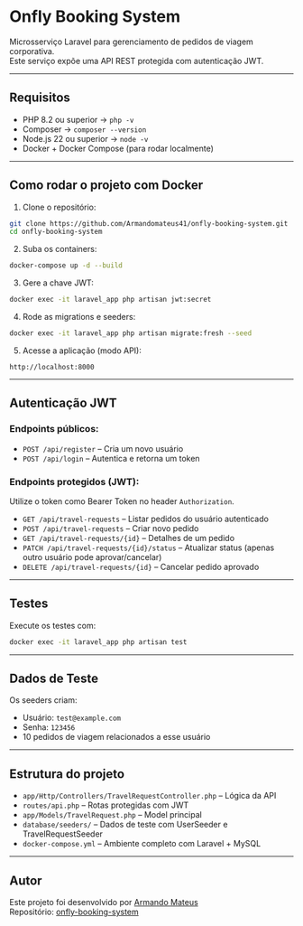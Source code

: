 # Onfly Booking System

Microsserviço Laravel para gerenciamento de pedidos de viagem corporativa.  
Este serviço expõe uma API REST protegida com autenticação JWT.

---

##  Requisitos

- PHP 8.2 ou superior → `php -v`
- Composer → `composer --version`
- Node.js 22 ou superior → `node -v`
- Docker + Docker Compose (para rodar localmente)

---

##  Como rodar o projeto com Docker

1. Clone o repositório:

```bash
git clone https://github.com/Armandomateus41/onfly-booking-system.git
cd onfly-booking-system
```

2. Suba os containers:

```bash
docker-compose up -d --build
```

3. Gere a chave JWT:

```bash
docker exec -it laravel_app php artisan jwt:secret
```

4. Rode as migrations e seeders:

```bash
docker exec -it laravel_app php artisan migrate:fresh --seed
```

5. Acesse a aplicação (modo API):

```
http://localhost:8000
```

---

##  Autenticação JWT

### Endpoints públicos:
- `POST /api/register` – Cria um novo usuário
- `POST /api/login` – Autentica e retorna um token

### Endpoints protegidos (JWT):
Utilize o token como Bearer Token no header `Authorization`.

- `GET /api/travel-requests` – Listar pedidos do usuário autenticado
- `POST /api/travel-requests` – Criar novo pedido
- `GET /api/travel-requests/{id}` – Detalhes de um pedido
- `PATCH /api/travel-requests/{id}/status` – Atualizar status (apenas outro usuário pode aprovar/cancelar)
- `DELETE /api/travel-requests/{id}` – Cancelar pedido aprovado

---

##  Testes

Execute os testes com:

```bash
docker exec -it laravel_app php artisan test
```

---

##  Dados de Teste

Os seeders criam:

- Usuário: `test@example.com`
- Senha: `123456`
- 10 pedidos de viagem relacionados a esse usuário

---

##  Estrutura do projeto

- `app/Http/Controllers/TravelRequestController.php` – Lógica da API
- `routes/api.php` – Rotas protegidas com JWT
- `app/Models/TravelRequest.php` – Model principal
- `database/seeders/` – Dados de teste com UserSeeder e TravelRequestSeeder
- `docker-compose.yml` – Ambiente completo com Laravel + MySQL

---

##  Autor

Este projeto foi desenvolvido por [Armando Mateus](https://github.com/Armandomateus41)  
Repositório: [onfly-booking-system](https://github.com/Armandomateus41/onfly-booking-system)
